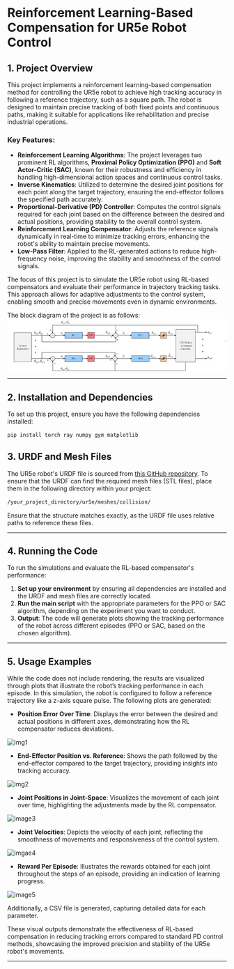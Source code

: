 # **Reinforcement Learning-Based Compensation for UR5e Robot Control**

## **1. Project Overview**
This project implements a reinforcement learning-based compensation method for controlling the UR5e robot to achieve high tracking accuracy in following a reference trajectory, such as a square path. The robot is designed to maintain precise tracking of both fixed points and continuous paths, making it suitable for applications like rehabilitation and precise industrial operations.

### Key Features:
- **Reinforcement Learning Algorithms**: The project leverages two prominent RL algorithms, **Proximal Policy Optimization (PPO)** and **Soft Actor-Critic (SAC)**, known for their robustness and efficiency in handling high-dimensional action spaces and continuous control tasks.
- **Inverse Kinematics**: Utilized to determine the desired joint positions for each point along the target trajectory, ensuring the end-effector follows the specified path accurately.
- **Proportional-Derivative (PD) Controller**: Computes the control signals required for each joint based on the difference between the desired and actual positions, providing stability to the overall control system.
- **Reinforcement Learning Compensator**: Adjusts the reference signals dynamically in real-time to minimize tracking errors, enhancing the robot's ability to maintain precise movements.
- **Low-Pass Filter**: Applied to the RL-generated actions to reduce high-frequency noise, improving the stability and smoothness of the control signals.

The focus of this project is to simulate the UR5e robot using RL-based compensators and evaluate their performance in trajectory tracking tasks. This approach allows for adaptive adjustments to the control system, enabling smooth and precise movements even in dynamic environments.

The block diagram of the project is as follows:
![Object Detection](Blockdiagram.jpg)

---

## **2. Installation and Dependencies**
To set up this project, ensure you have the following dependencies installed:

```bash
pip install torch ray numpy gym matplotlib
```

## **3. URDF and Mesh Files**
The UR5e robot's URDF file is sourced from [this GitHub repository]([https://github.com/example-repo](https://github.com/culurciello/pybullet_ur5_gripper/blob/master/robots/urdf/ur5e.urdf)). To ensure that the URDF can find the required mesh files (STL files), place them in the following directory within your project:

```bash
/your_project_directory/ur5e/meshes/collision/
```
Ensure that the structure matches exactly, as the URDF file uses relative paths to reference these files.

---

## **4. Running the Code**
To run the simulations and evaluate the RL-based compensator's performance:

1. **Set up your environment** by ensuring all dependencies are installed and the URDF and mesh files are correctly located.
2. **Run the main script** with the appropriate parameters for the PPO or SAC algorithm, depending on the experiment you want to conduct.
3. **Output**: The code will generate plots showing the tracking performance of the robot across different episodes (PPO or SAC, based on the chosen algorithm).

---

## **5. Usage Examples**
While the code does not include rendering, the results are visualized through plots that illustrate the robot’s tracking performance in each episode. In this simulation, the robot is configured to follow a reference trajectory like a z-axis square pulse. The following plots are generated:

- **Position Error Over Time**: Displays the error between the desired and actual positions in different axes, demonstrating how the RL compensator reduces deviations.
  
![img1](https://github.com/user-attachments/assets/4cc686f9-7e38-4b38-b334-93d0c480d63d)


- **End-Effector Position vs. Reference**: Shows the path followed by the end-effector compared to the target trajectory, providing insights into tracking accuracy.
  
![img2](https://github.com/user-attachments/assets/c82e0d27-b424-463c-87e0-aa461b522bcc)


- **Joint Positions in Joint-Space**: Visualizes the movement of each joint over time, highlighting the adjustments made by the RL compensator.
  
![image3](https://github.com/user-attachments/assets/931b0a84-d6c9-4942-880f-104e909f4596)


- **Joint Velocities**: Depicts the velocity of each joint, reflecting the smoothness of movements and responsiveness of the control system.
  
![imgae4](https://github.com/user-attachments/assets/a36e5650-6001-42a0-a129-cb2347fdc3fb)


- **Reward Per Episode**: Illustrates the rewards obtained for each joint throughout the steps of an episode, providing an indication of learning progress.
  
![image5](https://github.com/user-attachments/assets/e877996f-13f4-4dfb-be8d-6e9d9875c2d9)

Additionally, a CSV file is generated, capturing detailed data for each parameter.


These visual outputs demonstrate the effectiveness of RL-based compensation in reducing tracking errors compared to standard PD control methods, showcasing the improved precision and stability of the UR5e robot's movements.

---


